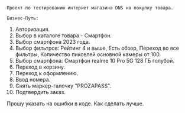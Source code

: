     Проект по тестированию интернет магазина DNS на покупку товара.

    Бизнес-Путь:

1) Авторизация.
2) Выбор в каталоге товара - Смартфон.
3) Выбор смартфона 2023 года.
4) Выбор фильтров: Рейтинг 4 и выше, Есть обзор, Переход во все фильтры, Количество пикселей основной камеры от 100.
5) Выбор смартфона: Смартфон realme 10 Pro 5G 128 ГБ голубой.
6) Переход в корзину.
7) Переход к оформлению.
8) Ввод номера.
9) Снять маркер-галочку "PROZAPASS".
10) Подтвердить заказ.

Прошу указать на ошибки в коде.
Как сделать лучше.
